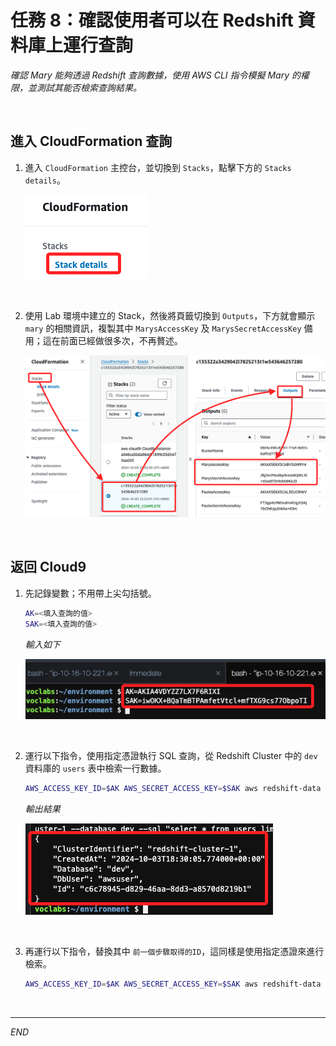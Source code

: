 # 任務 8：確認使用者可以在 Redshift 資料庫上運行查詢

_確認 Mary 能夠透過 Redshift 查詢數據，使用 AWS CLI 指令模擬 Mary 的權限，並測試其能否檢索查詢結果。_

<br>

## 進入 CloudFormation 查詢

1. 進入 `CloudFormation` 主控台，並切換到 `Stacks`，點擊下方的 `Stacks details`。

    ![](images/img_63.png)

<br>

2. 使用 Lab 環境中建立的 Stack，然後將頁籤切換到 `Outputs`，下方就會顯示 `mary` 的相關資訊，複製其中 `MarysAccessKey` 及 `MarysSecretAccessKey` 備用；這在前面已經做很多次，不再贅述。

    ![](images/img_57.png)

<br>

## 返回 Cloud9

1. 先記錄變數；不用帶上尖勾括號。

    ```bash
    AK=<填入查詢的值>
    SAK=<填入查詢的值>
    ```

    _輸入如下_

    ![](images/img_64.png)

<br>

2. 運行以下指令，使用指定憑證執行 SQL 查詢，從 Redshift Cluster 中的 `dev` 資料庫的 `users` 表中檢索一行數據。

    ```bash
    AWS_ACCESS_KEY_ID=$AK AWS_SECRET_ACCESS_KEY=$SAK aws redshift-data execute-statement --region us-east-1 --db-user awsuser --cluster-identifier redshift-cluster-1 --database dev --sql "select * from users limit 1"
    ```

    _輸出結果_

    ![](images/img_65.png)

<br>

3. 再運行以下指令，替換其中 `前一個步驟取得的ID`，這同樣是使用指定憑證來進行檢索。

    ```bash
    AWS_ACCESS_KEY_ID=$AK AWS_SECRET_ACCESS_KEY=$SAK aws redshift-data get-statement-result  --id <前一個步驟取得的ID> --region us-east-1 
    ```

<br>

___

_END_